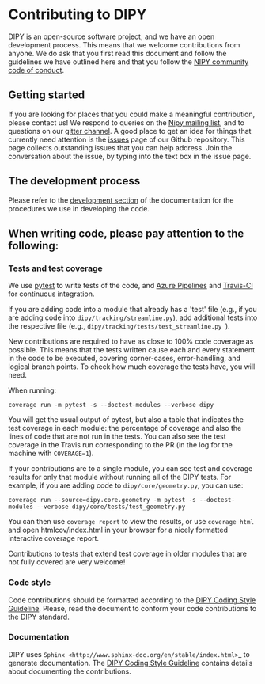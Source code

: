 # Contributing to DIPY

DIPY is an open-source software project, and we have an open development
process. This means that we welcome contributions from anyone. We do ask that
you first read this document and follow the guidelines we have outlined here and
that you follow the [NIPY community code of conduct](http://nipy.org/conduct.html).

## Getting started

If you are looking for places that you could make a meaningful contribution,
please contact us! We respond to queries on the [Nipy mailing
list](https://mail.python.org/mailman/listinfo/neuroimaging), and to questions
on our [gitter channel](https://gitter.im/nipy/dipy). A good place to get an
idea for things that currently need attention is the
[issues](https://github.com/dipy/dipy/issues) page of our Github repository.
This page collects outstanding issues that you can help address. Join the
conversation about the issue, by typing into the text box in the issue page.

## The development process

Please refer to the [development section](https://dipy.org/documentation/latest/devel/)
of the documentation for the procedures we use in developing the code.

## When writing code, please pay attention to the following:

### Tests and test coverage

We use [pytest](https://docs.pytest.org) to write tests of the code,
and [Azure Pipelines](https://dev.azure.com/dipy/dipy) and [Travis-CI](https://travis-ci.org/dipy/dipy)
for continuous integration.

If you are adding code into a module that already has a 'test' file (e.g., if
you are adding code into ``dipy/tracking/streamline.py``), add additional tests
into the respective file (e.g., ``dipy/tracking/tests/test_streamline.py ``).

New contributions are required to have as close to 100% code coverage as
possible. This means that the tests written cause each and every statement in
the code to be executed, covering corner-cases, error-handling, and logical
branch points. To check how much coverage the tests have, you will need.

When running:

    coverage run -m pytest -s --doctest-modules --verbose dipy

You will get the usual output of pytest, but also a table that indicates the test
coverage in each module: the percentage of coverage and also the lines of code
that are not run in the tests. You can also see the test coverage in the Travis
run corresponding to the PR (in the log for the machine with ``COVERAGE=1``).

If your contributions are to a single module, you can see test and
coverage results for only that module without running all of the DIPY
tests. For example, if you are adding code to ``dipy/core/geometry.py``,
you can use:

    coverage run --source=dipy.core.geometry -m pytest -s --doctest-modules --verbose dipy/core/tests/test_geometry.py

You can then use ``coverage report`` to view the results, or use
``coverage html`` and open htmlcov/index.html in your browser for a
nicely formatted interactive coverage report.

Contributions to tests that extend test coverage in older modules that are not
fully covered are very welcome!

### Code style

Code contributions should be formatted according to the [DIPY Coding Style Guideline](./doc/devel/coding_style_guideline.rst).
Please, read the document to conform your code contributions to the DIPY standard.


### Documentation

DIPY uses `Sphinx <http://www.sphinx-doc.org/en/stable/index.html>`_ to generate
documentation. The
[DIPY Coding Style Guideline](https://dipy.org/documentation/latest/devel/coding_style_guideline/)
contains details about documenting the contributions.
